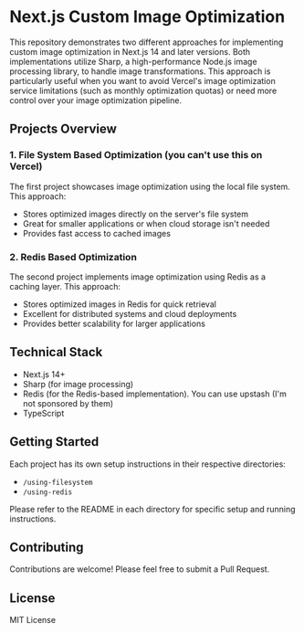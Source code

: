 # Next.js Custom Image Optimization

This repository demonstrates two different approaches for implementing custom image optimization in Next.js 14 and later versions. Both implementations utilize Sharp, a high-performance Node.js image processing library, to handle image transformations. This approach is particularly useful when you want to avoid Vercel's image optimization service limitations (such as monthly optimization quotas) or need more control over your image optimization pipeline.

## Projects Overview

### 1. File System Based Optimization (you can't use this on Vercel)
The first project showcases image optimization using the local file system. This approach:
- Stores optimized images directly on the server's file system
- Great for smaller applications or when cloud storage isn't needed
- Provides fast access to cached images

### 2. Redis Based Optimization
The second project implements image optimization using Redis as a caching layer. This approach:
- Stores optimized images in Redis for quick retrieval
- Excellent for distributed systems and cloud deployments
- Provides better scalability for larger applications

## Technical Stack

- Next.js 14+
- Sharp (for image processing)
- Redis (for the Redis-based implementation). You can use upstash (I'm not sponsored by them)
- TypeScript

## Getting Started

Each project has its own setup instructions in their respective directories:
- `/using-filesystem`
- `/using-redis`

Please refer to the README in each directory for specific setup and running instructions.

## Contributing

Contributions are welcome! Please feel free to submit a Pull Request.

## License

MIT License